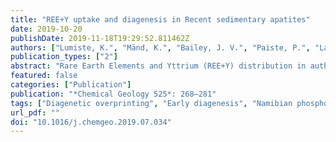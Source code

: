 ```yaml
---
title: "REE+Y uptake and diagenesis in Recent sedimentary apatites"
date: 2019-10-20
publishDate: 2019-11-18T19:29:52.811462Z
authors: ["Lumiste, K.", "Mänd, K.", "Bailey, J. V.", "Paiste, P.", "Lang, L.", "Lepland, A.", "Kirsimäe, K."]
publication_types: ["2"]
abstract: "Rare Earth Elements and Yttrium (REE+Y) distribution in authigenic phases are frequently used as proxies for reconstructing past seawater conditions. Sedimentary apatite precipitates near the sediment-water interface and is therefore capable of recording the REE+Y composition of the overlying water column. While the overprinting of primary REE+Y signal during late stage diagenesis is a widely known phenomenon, less is known about early diagenetic effects. In this study, we investigate the REE+Y distribution in Recent sedimentary apatites found on the Namibian shelf using in situ mapping by laser ablation inductively coupled plasma mass spectrometry (LA-ICP-MS). The Namibian phosphorite deposits consist of reworked and redeposited pelletal apatitic grains, ranging from Miocene to Pleistocene in age, and pristine concretionary apatitic grains that formed during Pleistocene to Recent. The results of this study show that the REE+Y signatures of pelletal and concretionary apatitic grains are different with both types showing intragranular variability and differences between grain centers and rims. The REE+Y are concentrated in the external part of the apatitic grains, forming a 10–20 μm wide “enrichment zone”. While the central parts of apatitic grains are low in REE+Y (∑REE+Y $<$ 450 mg/kg), the external layers can reach ∑REE+Y concentrations as high as 4100 mg/kg. REE+Y patterns from the center of Recent concretionary apatitic grains are similar to the REE+Y distribution of modern seawater. Enriched rims of Recent concretionary apatitic grains as well as pelletal grains have lost the characteristic modern seawater features: negative Ce-anomaly and high Y/Ho ratio. The REE+Y patterns of these enrichment zones indicate REE+Y scavenging from suboxic-sulfidic pore water after burial or during precipitation at the fluctuating redoxcline. It is evident that REE+Y patterns in bulk digests of authigenic apatite cannot be relied on to record paleoseawater characteristics. Micro-scale REE+Y analyses of apatitic grains can, however, reveal aspects of their diagenetic histories."
featured: false
categories: ["Publication"]
publication: "*Chemical Geology 525*: 268–281"
tags: ["Diagenetic overprinting", "Early diagenesis", "Namibian phosphorites", "Rare Earth Elements", "REE+Y", "Sedimentary apatite"]
url_pdf: ""
doi: "10.1016/j.chemgeo.2019.07.034"
---
```


